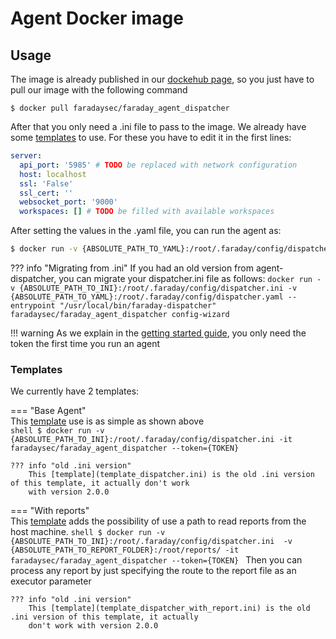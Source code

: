 # Agent Docker image

## Usage

The image is already published in our [dockehub page][dockerhub], so you just
 have to pull our image with the following command

```shell
$ docker pull faradaysec/faraday_agent_dispatcher
```

After that you only need a .ini file to pass to the image. We already have some
 [templates](#templates) to use. For these you have to edit it in
 the first lines:

```yaml
server:
  api_port: '5985' # TODO be replaced with network configuration
  host: localhost
  ssl: 'False'
  ssl_cert: ''
  websocket_port: '9000'
  workspaces: [] # TODO be filled with available workspaces
```

After setting the values in the .yaml file, you can run the agent as:

```sh
$ docker run -v {ABSOLUTE_PATH_TO_YAML}:/root/.faraday/config/dispatcher.yaml faradaysec/faraday_agent_dispatcher --token={TOKEN}
```

??? info "Migrating from .ini"
    If you had an old version from agent-dispatcher, you can migrate your dispatcher.ini file as follows:
    ```
    docker run -v {ABSOLUTE_PATH_TO_INI}:/root/.faraday/config/dispatcher.ini -v {ABSOLUTE_PATH_TO_YAML}:/root/.faraday/config/dispatcher.yaml --entrypoint "/usr/local/bin/faraday-dispatcher" faradaysec/faraday_agent_dispatcher config-wizard
    ```

!!! warning
    As we explain in the [getting started guide][getting-started], you only need the token the first time you run
    an agent

### Templates

We currently have 2 templates:

=== "Base Agent"  
    This [template](template_dispatcher.yaml) use is as simple as shown above  
    ```shell
    $ docker run -v {ABSOLUTE_PATH_TO_INI}:/root/.faraday/config/dispatcher.ini -it faradaysec/faraday_agent_dispatcher --token={TOKEN}
    ```

    ??? info "old .ini version"
        This [template](template_dispatcher.ini) is the old .ini version of this template, it actually don't work
        with version 2.0.0

=== "With reports"  
    This [template](template_dispatcher_with_report.yaml) adds the possibility
    of use a path to read reports from the host machine.
    ```shell
    $ docker run -v {ABSOLUTE_PATH_TO_INI}:/root/.faraday/config/dispatcher.ini  -v {ABSOLUTE_PATH_TO_REPORT_FOLDER}:/root/reports/ -it faradaysec/faraday_agent_dispatcher --token={TOKEN}
    ```
    Then you can process any report by just specifying the route to the report
    file as an executor parameter

    ??? info "old .ini version"
        This [template](template_dispatcher_with_report.ini) is the old .ini version of this template, it actually
        don't work with version 2.0.0

[dockerhub]: https://hub.docker.com/u/faradaysec
[getting-started]: ../getting-started.md
